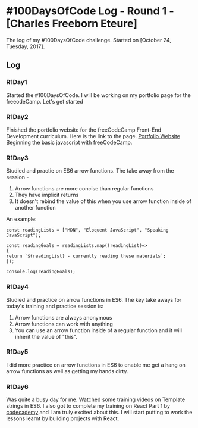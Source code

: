 # #100DaysOfCode Log - Round 1 - [Charles Freeborn Eteure]

The log of my #100DaysOfCode challenge. Started on [October 24, Tuesday, 2017].

## Log

### R1Day1 
Started the #100DaysOfCode. I will be working on my portfolio page for the freeodeCamp. Let's get started

### R1Day2
Finished the portfolio website for the freeCodeCamp Front-End Development curriculum. Here is the link to the page. [Portfolio Website](https://codepen.io/ceteure/full/RZpNBV/)
Beginning the basic javascript with freeCodeCamp.

### R1Day3

Studied and practie on ES6 arrow functions. The take away from the session -
1. Arrow functions are more concise than regular functions
2. They have implicit returns
3. It doesn't rebind the value of this when you use arrow function inside of another function

An example: 

```
const readingLists = ["MDN", "Eloquent JavaScript", "Speaking JavaScript"];

const readingGoals = readingLists.map((readingList)=>
{
return `${readingList} - currently reading these materials`;
});

console.log(readingGoals);
```

### R1Day4

Studied and practice on arrow functions in ES6. The key take aways for today's training and practice session is:
1. Arrow functions are always anonymous
2. Arrow functions can work with anything
3. You can use an arrow function inside of a regular function and it will inherit the value of "this".

### R1Day5

I did more practice on arrow functions in ES6 to enable me get a hang on arrow functions as well as getting my hands dirty. 

### R1Day6
Was quite a busy day for me. Watched some training videos on Template strings in ES6. 
I also got to complete my training on React Part 1 by [codecademy](https://www.codecademy.com/learn/react-101) and I am truly excited about this. I will start putting to work the lessons learnt by building projects with React.

